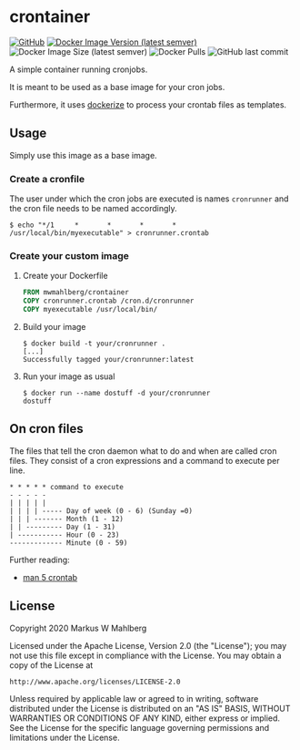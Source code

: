crontainer
==========

[![GitHub](https://img.shields.io/github/license/mwmahlberg/crontainer)](https://raw.githubusercontent.com/mwmahlberg/crontainer/master/LICENSE) [![Docker Image Version (latest semver)](https://img.shields.io/docker/v/mwmahlberg/crontainer?label=docker%20image&sort=semver)](https://hub.docker.com/repository/docker/mwmahlberg/crontainer/tags?page=1&ordering=last_updated) ![Docker Image Size (latest semver)](https://img.shields.io/docker/image-size/mwmahlberg/crontainer?sort=semver) ![Docker Pulls](https://img.shields.io/docker/pulls/mwmahlberg/crontainer) ![GitHub last commit](https://img.shields.io/github/last-commit/mwmahlberg/crontainer)

A simple container running cronjobs.

It is meant to be used as a base image for your cron jobs.

Furthermore, it uses [dockerize][dockerize] to process your crontab files as templates.

Usage
-----

Simply use this image as a base image.

### Create a cronfile

The user under which the cron jobs are executed is names `cronrunner` and the cron file needs to be named accordingly.

```shell
$ echo "*/1     *       *       *       *       /usr/local/bin/myexecutable" > cronrunner.crontab
```

### Create your custom image

1. Create your Dockerfile

      ```dockerfile
      FROM mwmahlberg/crontainer
      COPY cronrunner.crontab /cron.d/cronrunner
      COPY myexecutable /usr/local/bin/
      ```

2. Build your image

       $ docker build -t your/cronrunner .
       [...]
       Successfully tagged your/cronrunner:latest

3. Run your image as usual

       $ docker run --name dostuff -d your/cronrunner
       dostuff

On cron files
------------

The files that tell the cron daemon what to do and when are called cron files.
They consist of a cron expressions and a command to execute per line.

    * * * * * command to execute
    - - - - -
    | | | | |
    | | | | ----- Day of week (0 - 6) (Sunday =0)
    | | | ------- Month (1 - 12)
    | | --------- Day (1 - 31)
    | ----------- Hour (0 - 23)
    ------------- Minute (0 - 59)

Further reading:

* [man 5 crontab](https://linux.die.net/man/5/crontab)

License
-------

Copyright 2020 Markus W Mahlberg

Licensed under the Apache License, Version 2.0 (the "License");
you may not use this file except in compliance with the License.
You may obtain a copy of the License at

    http://www.apache.org/licenses/LICENSE-2.0

Unless required by applicable law or agreed to in writing, software
distributed under the License is distributed on an "AS IS" BASIS,
WITHOUT WARRANTIES OR CONDITIONS OF ANY KIND, either express or implied.
See the License for the specific language governing permissions and
limitations under the License.

[dockerize]: https://github.com/jwilder/dockerize
